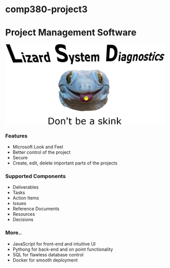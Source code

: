# comp380-project3
# Project Management  Software

![](server/static/img/Lsd-logo.png)

### Features
- Microsoft Look and Feel
- Better control of the project
- Secure
- Create, edit, delete important parts of the projects
### Supported Components
- Deliverables 
- Tasks
- Action Items 
- Issues 
- Reference Documents 
- Resources 
- Decisions

### More..
- JavaScript for front-end and intuitive UI
- Pythong for back-end and on point functionality
- SQL for flawless database control 
- Docker for smooth deployment
